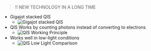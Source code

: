 >!! NEW TECHNOLOGY IN A LONG TIME
- Gigajot stacked QIS
	- ![Gigajot stacked QIS](Gigajot%20stacked%20QIS.png)
- QIS Works by counting photons instead of converting to electrons
	- ![QIS Working Principle](QIS%20Working%20Principle.png)
- Works well in low-light conditions
	- ![QIS Low Light Comparison](QIS%20Low%20Light%20Comparison.png)